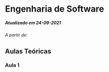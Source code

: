 # Engenharia de Software

##### Atualizado em 24-09-2021
###### A partir de: 

## Aulas Teóricas

### Aula 1